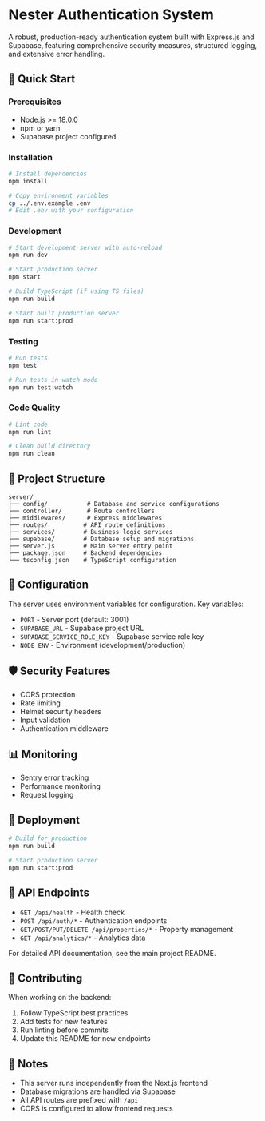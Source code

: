 # Nester Authentication System

A robust, production-ready authentication system built with Express.js and Supabase, featuring comprehensive security measures, structured logging, and extensive error handling.

## 🚀 Quick Start

### Prerequisites
- Node.js >= 18.0.0
- npm or yarn
- Supabase project configured

### Installation

```bash
# Install dependencies
npm install

# Copy environment variables
cp ../.env.example .env
# Edit .env with your configuration
```

### Development

```bash
# Start development server with auto-reload
npm run dev

# Start production server
npm start

# Build TypeScript (if using TS files)
npm run build

# Start built production server
npm run start:prod
```

### Testing

```bash
# Run tests
npm test

# Run tests in watch mode
npm run test:watch
```

### Code Quality

```bash
# Lint code
npm run lint

# Clean build directory
npm run clean
```

## 📁 Project Structure

```
server/
├── config/           # Database and service configurations
├── controller/       # Route controllers
├── middlewares/      # Express middlewares
├── routes/          # API route definitions
├── services/        # Business logic services
├── supabase/        # Database setup and migrations
├── server.js        # Main server entry point
├── package.json     # Backend dependencies
└── tsconfig.json    # TypeScript configuration
```

## 🔧 Configuration

The server uses environment variables for configuration. Key variables:

- `PORT` - Server port (default: 3001)
- `SUPABASE_URL` - Supabase project URL
- `SUPABASE_SERVICE_ROLE_KEY` - Supabase service role key
- `NODE_ENV` - Environment (development/production)

## 🛡️ Security Features

- CORS protection
- Rate limiting
- Helmet security headers
- Input validation
- Authentication middleware

## 📊 Monitoring

- Sentry error tracking
- Performance monitoring
- Request logging

## 🚀 Deployment

```bash
# Build for production
npm run build

# Start production server
npm run start:prod
```

## 🔗 API Endpoints

- `GET /api/health` - Health check
- `POST /api/auth/*` - Authentication endpoints
- `GET/POST/PUT/DELETE /api/properties/*` - Property management
- `GET /api/analytics/*` - Analytics data

For detailed API documentation, see the main project README.

## 🤝 Contributing

When working on the backend:

1. Follow TypeScript best practices
2. Add tests for new features
3. Run linting before commits
4. Update this README for new endpoints

## 📝 Notes

- This server runs independently from the Next.js frontend
- Database migrations are handled via Supabase
- All API routes are prefixed with `/api`
- CORS is configured to allow frontend requests